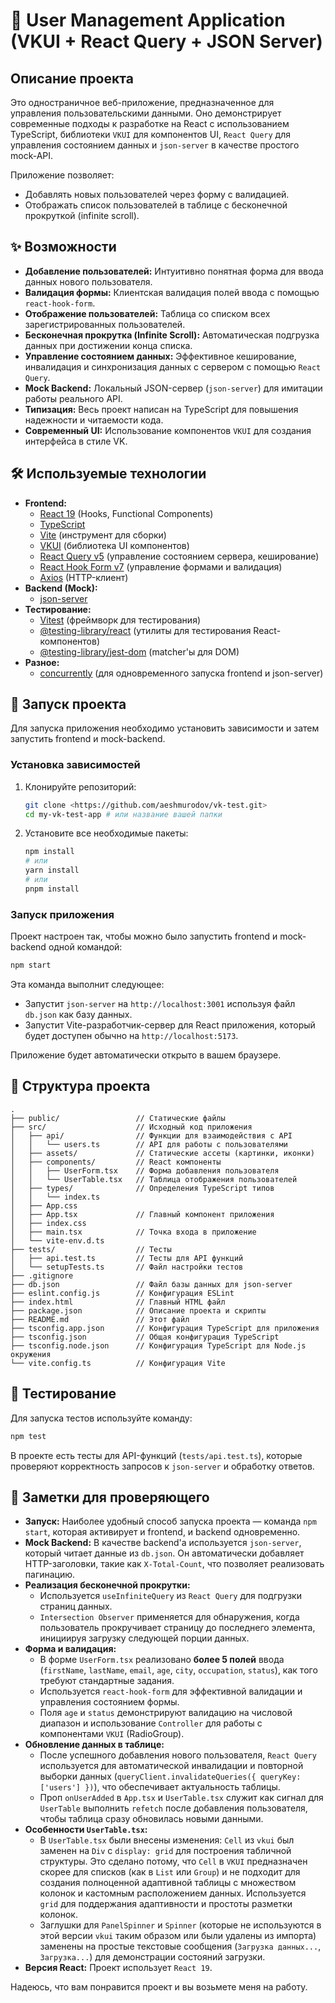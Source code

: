 # 🚀 User Management Application (VKUI + React Query + JSON Server)

## Описание проекта

Это одностраничное веб-приложение, предназначенное для управления пользовательскими данными. Оно демонстрирует современные подходы к разработке на React с использованием TypeScript, библиотеки `VKUI` для компонентов UI, `React Query` для управления состоянием данных и `json-server` в качестве простого mock-API.

Приложение позволяет:
*   Добавлять новых пользователей через форму с валидацией.
*   Отображать список пользователей в таблице с бесконечной прокруткой (infinite scroll).

## ✨ Возможности

*   **Добавление пользователей:** Интуитивно понятная форма для ввода данных нового пользователя.
*   **Валидация формы:** Клиентская валидация полей ввода с помощью `react-hook-form`.
*   **Отображение пользователей:** Таблица со списком всех зарегистрированных пользователей.
*   **Бесконечная прокрутка (Infinite Scroll):** Автоматическая подгрузка данных при достижении конца списка.
*   **Управление состоянием данных:** Эффективное кеширование, инвалидация и синхронизация данных с сервером с помощью `React Query`.
*   **Mock Backend:** Локальный JSON-сервер (`json-server`) для имитации работы реального API.
*   **Типизация:** Весь проект написан на TypeScript для повышения надежности и читаемости кода.
*   **Современный UI:** Использование компонентов `VKUI` для создания интерфейса в стиле VK.

## 🛠️ Используемые технологии

*   **Frontend:**
    *   [React 19](https://react.dev/) (Hooks, Functional Components)
    *   [TypeScript](https://www.typescriptlang.org/)
    *   [Vite](https://vitejs.dev/) (инструмент для сборки)
    *   [VKUI](https://vkcom.github.io/VKUI/) (библиотека UI компонентов)
    *   [React Query v5](https://tanstack.com/query/latest) (управление состоянием сервера, кеширование)
    *   [React Hook Form v7](https://react-hook-form.com/) (управление формами и валидация)
    *   [Axios](https://axios-http.com/) (HTTP-клиент)
*   **Backend (Mock):**
    *   [json-server](https://github.com/typicode/json-server)
*   **Тестирование:**
    *   [Vitest](https://vitest.dev/) (фреймворк для тестирования)
    *   [@testing-library/react](https://testing-library.com/react/) (утилиты для тестирования React-компонентов)
    *   [@testing-library/jest-dom](https://github.com/testing-library/jest-dom) (matcher'ы для DOM)
*   **Разное:**
    *   [concurrently](https://github.com/open-cli-tools/concurrently) (для одновременного запуска frontend и json-server)

## 🚀 Запуск проекта

Для запуска приложения необходимо установить зависимости и затем запустить frontend и mock-backend.

### Установка зависимостей

1.  Клонируйте репозиторий:
    ```bash
    git clone <https://github.com/aeshmurodov/vk-test.git>
    cd my-vk-test-app # или название вашей папки
    ```
2.  Установите все необходимые пакеты:
    ```bash
    npm install
    # или
    yarn install
    # или
    pnpm install
    ```

### Запуск приложения

Проект настроен так, чтобы можно было запустить frontend и mock-backend одной командой:

```bash
npm start
```

Эта команда выполнит следующее:
*   Запустит `json-server` на `http://localhost:3001` используя файл `db.json` как базу данных.
*   Запустит Vite-разработчик-сервер для React приложения, который будет доступен обычно на `http://localhost:5173`.

Приложение будет автоматически открыто в вашем браузере.

## 📂 Структура проекта

```
.
├── public/                 // Статические файлы
├── src/                    // Исходный код приложения
│   ├── api/                // Функции для взаимодействия с API
│   │   └── users.ts        // API для работы с пользователями
│   ├── assets/             // Статические ассеты (картинки, иконки)
│   ├── components/         // React компоненты
│   │   ├── UserForm.tsx    // Форма добавления пользователя
│   │   └── UserTable.tsx   // Таблица отображения пользователей
│   ├── types/              // Определения TypeScript типов
│   │   └── index.ts
│   ├── App.css
│   ├── App.tsx             // Главный компонент приложения
│   ├── index.css
│   ├── main.tsx            // Точка входа в приложение
│   └── vite-env.d.ts
├── tests/                  // Тесты
│   ├── api.test.ts         // Тесты для API функций
│   └── setupTests.ts       // Файл настройки тестов
├── .gitignore
├── db.json                 // Файл базы данных для json-server
├── eslint.config.js        // Конфигурация ESLint
├── index.html              // Главный HTML файл
├── package.json            // Описание проекта и скрипты
├── README.md               // Этот файл
├── tsconfig.app.json       // Конфигурация TypeScript для приложения
├── tsconfig.json           // Общая конфигурация TypeScript
├── tsconfig.node.json      // Конфигурация TypeScript для Node.js окружения
└── vite.config.ts          // Конфигурация Vite
```

## 🧪 Тестирование

Для запуска тестов используйте команду:

```bash
npm test
```

В проекте есть тесты для API-функций (`tests/api.test.ts`), которые проверяют корректность запросов к `json-server` и обработку ответов.

## 📝 Заметки для проверяющего

*   **Запуск:** Наиболее удобный способ запуска проекта — команда `npm start`, которая активирует и frontend, и backend одновременно.
*   **Mock Backend:** В качестве backend'а используется `json-server`, который читает данные из `db.json`. Он автоматически добавляет HTTP-заголовки, такие как `X-Total-Count`, что позволяет реализовать пагинацию.
*   **Реализация бесконечной прокрутки:**
    *   Используется `useInfiniteQuery` из `React Query` для подгрузки страниц данных.
    *   `Intersection Observer` применяется для обнаружения, когда пользователь прокручивает страницу до последнего элемента, инициируя загрузку следующей порции данных.
*   **Форма и валидация:**
    *   В форме `UserForm.tsx` реализовано **более 5 полей** ввода (`firstName`, `lastName`, `email`, `age`, `city`, `occupation`, `status`), как того требуют стандартные задания.
    *   Используется `react-hook-form` для эффективной валидации и управления состоянием формы.
    *   Поля `age` и `status` демонстрируют валидацию на числовой диапазон и использование `Controller` для работы с компонентами `VKUI` (RadioGroup).
*   **Обновление данных в таблице:**
    *   После успешного добавления нового пользователя, `React Query` используется для автоматической инвалидации и повторной выборки данных (`queryClient.invalidateQueries({ queryKey: ['users'] })`), что обеспечивает актуальность таблицы.
    *   Проп `onUserAdded` в `App.tsx` и `UserTable.tsx` служит как сигнал для `UserTable` выполнить `refetch` после добавления пользователя, чтобы таблица сразу обновилась новыми данными.
*   **Особенности `UserTable.tsx`:**
    *   В `UserTable.tsx` были внесены изменения: `Cell` из `vkui` был заменен на `Div` с `display: grid` для построения табличной структуры. Это сделано потому, что `Cell` в `VKUI` предназначен скорее для списков (как в `List` или `Group`) и не подходит для создания полноценной адаптивной таблицы с множеством колонок и кастомным расположением данных. Используется `grid` для поддержания адаптивности и простоты разметки колонок.
    *   Заглушки для `PanelSpinner` и `Spinner` (которые не используются в этой версии `vkui` таким образом или были удалены из импорта) заменены на простые текстовые сообщения (`Загрузка данных...`, `Загрузка...`) для демонстрации состояний загрузки.
*   **Версия React:** Проект использует `React 19`.

Надеюсь, что вам понравится проект и вы возьмете меня на работу.
